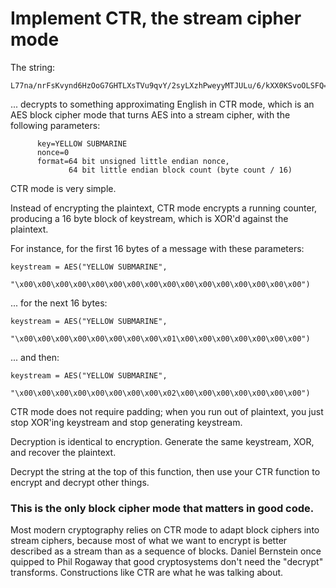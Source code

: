 
# Implement CTR, the stream cipher mode

The string:
```
L77na/nrFsKvynd6HzOoG7GHTLXsTVu9qvY/2syLXzhPweyyMTJULu/6/kXX0KSvoOLSFQ==
```
... decrypts to something approximating English in CTR mode, which is an AES block cipher mode that turns AES into a stream cipher, with the following parameters:
```
      key=YELLOW SUBMARINE
      nonce=0
      format=64 bit unsigned little endian nonce,
             64 bit little endian block count (byte count / 16)
```
CTR mode is very simple.

Instead of encrypting the plaintext, CTR mode encrypts a running counter, producing a 16 byte block of keystream, which is XOR'd against the plaintext.

For instance, for the first 16 bytes of a message with these parameters:
```
keystream = AES("YELLOW SUBMARINE",
                "\x00\x00\x00\x00\x00\x00\x00\x00\x00\x00\x00\x00\x00\x00\x00\x00")
```
... for the next 16 bytes:
```
keystream = AES("YELLOW SUBMARINE",
                "\x00\x00\x00\x00\x00\x00\x00\x00\x01\x00\x00\x00\x00\x00\x00\x00")
```
... and then:
```
keystream = AES("YELLOW SUBMARINE",
                "\x00\x00\x00\x00\x00\x00\x00\x00\x02\x00\x00\x00\x00\x00\x00\x00")
```
CTR mode does not require padding; when you run out of plaintext, you just stop XOR'ing keystream and stop generating keystream.

Decryption is identical to encryption. Generate the same keystream, XOR, and recover the plaintext.

Decrypt the string at the top of this function, then use your CTR function to encrypt and decrypt other things.

### This is the only block cipher mode that matters in good code.

Most modern cryptography relies on CTR mode to adapt block ciphers into stream ciphers, because most of what we want to encrypt is better described as a stream than as a sequence of blocks. Daniel Bernstein once quipped to Phil Rogaway that good cryptosystems don't need the "decrypt" transforms. Constructions like CTR are what he was talking about.
